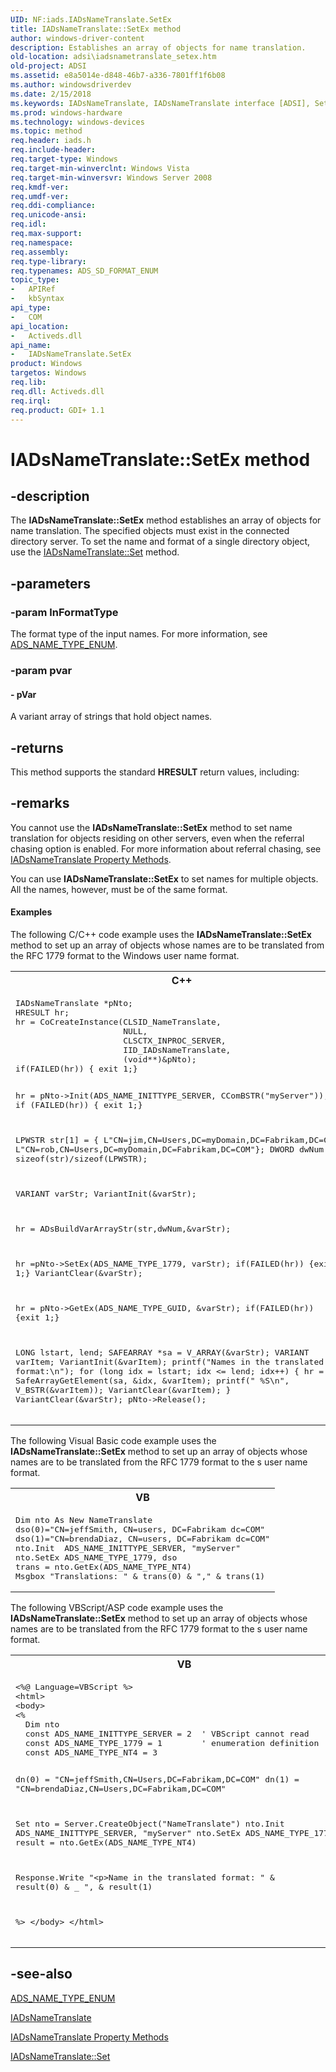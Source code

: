 ```yaml
---
UID: NF:iads.IADsNameTranslate.SetEx
title: IADsNameTranslate::SetEx method
author: windows-driver-content
description: Establishes an array of objects for name translation.
old-location: adsi\iadsnametranslate_setex.htm
old-project: ADSI
ms.assetid: e8a5014e-d848-46b7-a336-7801ff1f6b08
ms.author: windowsdriverdev
ms.date: 2/15/2018
ms.keywords: IADsNameTranslate, IADsNameTranslate interface [ADSI], SetEx method, IADsNameTranslate::SetEx, SetEx method [ADSI], SetEx method [ADSI], IADsNameTranslate interface, SetEx,IADsNameTranslate.SetEx, _ds_iadsnametranslate_setex, adsi.iadsnametranslate__setex, adsi.iadsnametranslate_setex, iads/IADsNameTranslate::SetEx
ms.prod: windows-hardware
ms.technology: windows-devices
ms.topic: method
req.header: iads.h
req.include-header: 
req.target-type: Windows
req.target-min-winverclnt: Windows Vista
req.target-min-winversvr: Windows Server 2008
req.kmdf-ver: 
req.umdf-ver: 
req.ddi-compliance: 
req.unicode-ansi: 
req.idl: 
req.max-support: 
req.namespace: 
req.assembly: 
req.type-library: 
req.typenames: ADS_SD_FORMAT_ENUM
topic_type:
-	APIRef
-	kbSyntax
api_type:
-	COM
api_location:
-	Activeds.dll
api_name:
-	IADsNameTranslate.SetEx
product: Windows
targetos: Windows
req.lib: 
req.dll: Activeds.dll
req.irql: 
req.product: GDI+ 1.1
---
```


# IADsNameTranslate::SetEx method


## -description


The <b>IADsNameTranslate::SetEx</b> method establishes an array of objects for name translation. The specified objects must exist in the connected directory server. To set the name and format of a single directory object, use the  <a href="https://msdn.microsoft.com/1c126333-3d5c-4ba3-8c66-de778e26488f">IADsNameTranslate::Set</a> method.


## -parameters




### -param lnFormatType

The format type of the input names. For more information, see  <a href="https://msdn.microsoft.com/8c5e8f2a-e805-463e-9583-96732d70b209">ADS_NAME_TYPE_ENUM</a>.


### -param pvar






#### - pVar

A variant array of strings that hold object names.


## -returns



This method supports the standard <b>HRESULT</b> return values, including:




## -remarks



You cannot use the <b>IADsNameTranslate::SetEx</b> method to set name translation for objects residing on other servers, even when the referral chasing option is enabled. For more information about referral chasing, see  <a href="https://msdn.microsoft.com/7c44fe9b-16a5-4bd5-a80b-8f3dcfec20cc">IADsNameTranslate Property Methods</a>.

You can use <b>IADsNameTranslate::SetEx</b> to set names for multiple objects. All the names, however, must be of the same format.


#### Examples

The following C/C++ code example uses the <b>IADsNameTranslate::SetEx</b> method to set up an array of objects whose names are to be translated from the RFC 1779 format to the Windows user name format.

<div class="code"><span codelanguage="ManagedCPlusPlus"><table>
<tr>
<th>C++</th>
</tr>
<tr>
<td>
<pre>IADsNameTranslate *pNto;
HRESULT hr;
hr = CoCreateInstance(CLSID_NameTranslate,
                      NULL,
                      CLSCTX_INPROC_SERVER,
                      IID_IADsNameTranslate,
                      (void**)&amp;pNto);
if(FAILED(hr)) { exit 1;}
 
hr = pNto-&gt;Init(ADS_NAME_INITTYPE_SERVER,
                  CComBSTR("myServer"));
if (FAILED(hr)) { exit 1;}
 
LPWSTR str[1] = { L"CN=jim,CN=Users,DC=myDomain,DC=Fabrikam,DC=COM",
                  L"CN=rob,CN=Users,DC=myDomain,DC=Fabrikam,DC=COM"};
DWORD dwNum = sizeof(str)/sizeof(LPWSTR);
 
VARIANT varStr;
VariantInit(&amp;varStr);
 
hr = ADsBuildVarArrayStr(str,dwNum,&amp;varStr);
 
hr =pNto-&gt;SetEx(ADS_NAME_TYPE_1779, varStr);
if(FAILED(hr)) {exit 1;}
VariantClear(&amp;varStr);
 
hr = pNto-&gt;GetEx(ADS_NAME_TYPE_GUID, &amp;varStr);
if(FAILED(hr)) {exit 1;}
 
LONG lstart, lend;
SAFEARRAY *sa = V_ARRAY(&amp;varStr);
VARIANT varItem;
VariantInit(&amp;varItem);
printf("Names in the translated format:\n");
for (long idx = lstart; idx &lt;= lend; idx++) 
{
    hr = SafeArrayGetElement(sa, &amp;idx, &amp;varItem);
    printf("   %S\n", V_BSTR(&amp;varItem));
    VariantClear(&amp;varItem);
}
VariantClear(&amp;varStr);
pNto-&gt;Release();</pre>
</td>
</tr>
</table></span></div>
The following Visual Basic code example uses the <b>IADsNameTranslate::SetEx</b> method to set up an array of objects whose names are to be translated from the RFC 1779 format to the s user name format.

<div class="code"><span codelanguage="VisualBasic"><table>
<tr>
<th>VB</th>
</tr>
<tr>
<td>
<pre>Dim nto As New NameTranslate
dso(0)="CN=jeffSmith, CN=users, DC=Fabrikam dc=COM"
dso(1)="CN=brendaDiaz, CN=users, DC=Fabrikam dc=COM"
nto.Init  ADS_NAME_INITTYPE_SERVER, "myServer"
nto.SetEx ADS_NAME_TYPE_1779, dso
trans = nto.GetEx(ADS_NAME_TYPE_NT4)   
Msgbox "Translations: " &amp; trans(0) &amp; "," &amp; trans(1)</pre>
</td>
</tr>
</table></span></div>
The following VBScript/ASP code example uses the <b>IADsNameTranslate::SetEx</b> method to set up an array of objects whose names are to be translated from the RFC 1779 format to the s user name format.

<div class="code"><span codelanguage="VisualBasic"><table>
<tr>
<th>VB</th>
</tr>
<tr>
<td>
<pre>&lt;%@ Language=VBScript %&gt;
&lt;html&gt;
&lt;body&gt;
&lt;%
  Dim nto
  const ADS_NAME_INITTYPE_SERVER = 2  ' VBScript cannot read 
  const ADS_NAME_TYPE_1779 = 1        ' enumeration definition
  const ADS_NAME_TYPE_NT4 = 3
 
  dn(0) = "CN=jeffSmith,CN=Users,DC=Fabrikam,DC=COM" 
  dn(1) = "CN=brendaDiaz,CN=Users,DC=Fabrikam,DC=COM" 
 
  Set nto = Server.CreateObject("NameTranslate")
  nto.Init ADS_NAME_INITTYPE_SERVER, "myServer"
  nto.SetEx ADS_NAME_TYPE_1779, dn
  result = nto.GetEx(ADS_NAME_TYPE_NT4)
 
  Response.Write "&lt;p&gt;Name in the translated format: " &amp; result(0) &amp; _
       ", &amp; result(1)
 
%&gt;
&lt;/body&gt;
&lt;/html&gt;</pre>
</td>
</tr>
</table></span></div>



## -see-also




<a href="https://msdn.microsoft.com/8c5e8f2a-e805-463e-9583-96732d70b209">ADS_NAME_TYPE_ENUM</a>



<a href="https://msdn.microsoft.com/3d8baeb1-0edc-4648-8691-6ea4dcfd8f62">IADsNameTranslate</a>



<a href="https://msdn.microsoft.com/7c44fe9b-16a5-4bd5-a80b-8f3dcfec20cc">IADsNameTranslate Property Methods</a>



<a href="https://msdn.microsoft.com/1c126333-3d5c-4ba3-8c66-de778e26488f">IADsNameTranslate::Set</a>
 

 

